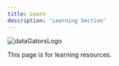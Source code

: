 ```yaml
---
title: Learn
description: 'Learning Section'
---
```


![dataGatorsLogo](/images/main/data_gators_5.png)

This page is for learning resources.